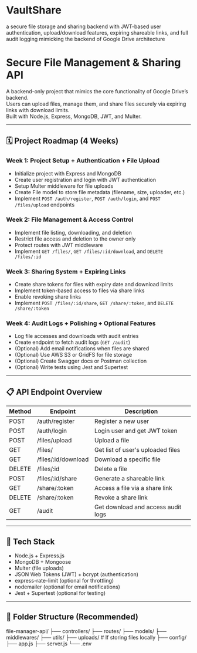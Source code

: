 # VaultShare
a secure file storage and sharing backend with JWT-based user authentication, upload/download features, expiring shareable links, and full audit logging mimicking the backend of Google Drive architecture

# Secure File Management & Sharing API

A backend-only project that mimics the core functionality of Google Drive’s backend.  
Users can upload files, manage them, and share files securely via expiring links with download limits.  
Built with Node.js, Express, MongoDB, JWT, and Multer.

---

## 🗓️ Project Roadmap (4 Weeks)

### Week 1: Project Setup + Authentication + File Upload
- Initialize project with Express and MongoDB
- Create user registration and login with JWT authentication
- Setup Multer middleware for file uploads
- Create File model to store file metadata (filename, size, uploader, etc.)
- Implement `POST /auth/register`, `POST /auth/login`, and `POST /files/upload` endpoints

### Week 2: File Management & Access Control
- Implement file listing, downloading, and deletion
- Restrict file access and deletion to the owner only
- Protect routes with JWT middleware
- Implement `GET /files/`, `GET /files/:id/download`, and `DELETE /files/:id`

### Week 3: Sharing System + Expiring Links
- Create share tokens for files with expiry date and download limits
- Implement token-based access to files via share links
- Enable revoking share links
- Implement `POST /files/:id/share`, `GET /share/:token`, and `DELETE /share/:token`

### Week 4: Audit Logs + Polishing + Optional Features
- Log file accesses and downloads with audit entries
- Create endpoint to fetch audit logs (`GET /audit`)
- (Optional) Add email notifications when files are shared
- (Optional) Use AWS S3 or GridFS for file storage
- (Optional) Create Swagger docs or Postman collection
- (Optional) Write tests using Jest and Supertest

---

## 📋 API Endpoint Overview

| Method | Endpoint               | Description                            |
|--------|------------------------|--------------------------------------|
| POST   | /auth/register         | Register a new user                   |
| POST   | /auth/login            | Login user and get JWT token          |
| POST   | /files/upload          | Upload a file                        |
| GET    | /files/                | Get list of user's uploaded files    |
| GET    | /files/:id/download    | Download a specific file              |
| DELETE | /files/:id             | Delete a file                        |
| POST   | /files/:id/share       | Generate a shareable link             |
| GET    | /share/:token          | Access a file via a share link        |
| DELETE | /share/:token          | Revoke a share link                   |
| GET    | /audit                 | Get download and access audit logs   |

---

## 🧰 Tech Stack
- Node.js + Express.js  
- MongoDB + Mongoose  
- Multer (file uploads)  
- JSON Web Tokens (JWT) + bcrypt (authentication)  
- express-rate-limit (optional for throttling)  
- nodemailer (optional for email notifications)  
- Jest + Supertest (optional for testing)  

---

## 📁 Folder Structure (Recommended)
file-manager-api/
├── controllers/
├── routes/
├── models/
├── middlewares/
├── utils/
├── uploads/ # If storing files locally
├── config/
├── app.js
├── server.js
└── .env
